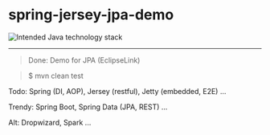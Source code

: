 spring-jersey-jpa-demo
===

![Intended Java technology stack](http://ibin.co/3EZ7vQAYb8cT.png)

---

>Done: Demo for JPA (EclipseLink)

>$ mvn clean test

Todo: Spring (DI, AOP), Jersey (restful), Jetty (embedded, E2E) ...

Trendy: Spring Boot, Spring Data (JPA, REST) ...

Alt: Dropwizard, Spark ...
